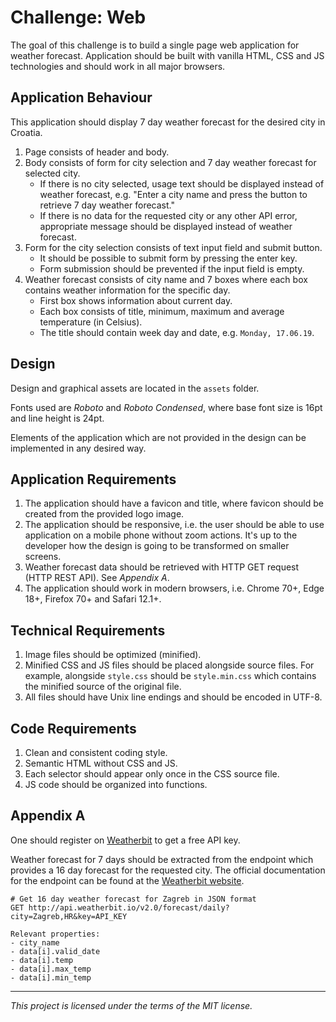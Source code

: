 # Challenge: Web

The goal of this challenge is to build a single page web application for weather forecast. Application should be built with vanilla HTML, CSS and JS technologies and should work in all major browsers.

## Application Behaviour

This application should display 7 day weather forecast for the desired city in Croatia.

1. Page consists of header and body.
2. Body consists of form for city selection and 7 day weather forecast for selected city.
    * If there is no city selected, usage text should be displayed instead of weather forecast, e.g. "Enter a city name and press the button to retrieve 7 day weather forecast."
    * If there is no data for the requested city or any other API error, appropriate message should be displayed instead of weather forecast.
3. Form for the city selection consists of text input field and submit button.
    * It should be possible to submit form by pressing the enter key.
    * Form submission should be prevented if the input field is empty.
4. Weather forecast consists of city name and 7 boxes where each box contains weather information for the specific day.
    * First box shows information about current day.
    * Each box consists of title, minimum, maximum and average temperature (in Celsius).
    * The title should contain week day and date, e.g. `Monday, 17.06.19`.

## Design

Design and graphical assets are located in the `assets` folder.

Fonts used are *Roboto* and *Roboto Condensed*, where base font size is 16pt and line height is 24pt.

Elements of the application which are not provided in the design can be implemented in any desired way.

## Application Requirements

1. The application should have a favicon and title, where favicon should be created from the provided logo image.
2. The application should be responsive, i.e. the user should be able to use application on a mobile phone without zoom actions. It's up to the developer how the design is going to be transformed on smaller screens.
3. Weather forecast data should be retrieved with HTTP GET request (HTTP REST API). See *Appendix A*.
4. The application should work in modern browsers, i.e. Chrome 70+, Edge 18+, Firefox 70+ and Safari 12.1+.

## Technical Requirements

1. Image files should be optimized (minified).
2. Minified CSS and JS files should be placed alongside source files. For example, alongside `style.css` should be `style.min.css` which contains the minified source of the original file.
3. All files should have Unix line endings and should be encoded in UTF-8.

## Code Requirements

1. Clean and consistent coding style.
2. Semantic HTML without CSS and JS.
3. Each selector should appear only once in the CSS source file.
4. JS code should be organized into functions.

## Appendix A

One should register on [Weatherbit](https://www.weatherbit.io/) to get a free API key.

Weather forecast for 7 days should be extracted from the endpoint which provides a 16 day forecast for the requested city. The official documentation for the endpoint can be found at the [Weatherbit website](https://www.weatherbit.io/api/weather-forecast-16-day).

```
# Get 16 day weather forecast for Zagreb in JSON format
GET http://api.weatherbit.io/v2.0/forecast/daily?city=Zagreb,HR&key=API_KEY

Relevant properties:
- city_name
- data[i].valid_date
- data[i].temp
- data[i].max_temp
- data[i].min_temp
```

---

*This project is licensed under the terms of the MIT license.*
